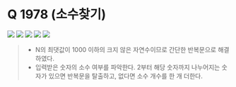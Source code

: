 # Q 1978 (소수찾기)

<img src="https://img.shields.io/badge/Level-Silver 4-lightgrey"> <img src="https://img.shields.io/badge/Memory-1112%20KB-blue"> <img src="https://img.shields.io/badge/Time-0%20ms-brightgreen"> <img src="https://img.shields.io/badge/Length-231%20B-red"> <img src="https://img.shields.io/badge/Language-C-blueviolet">



> - N의 최댓값이 1000 이하의 크지 않은 자연수이므로 간단한 반복문으로 해결하였다.
> - 입력받은 숫자의 소수 여부를 파악한다. 2부터 해당 숫자까지 나누어지는 숫자가 있으면 반복문을 탈출하고, 없다면 소수 개수를 한 개 더한다.

